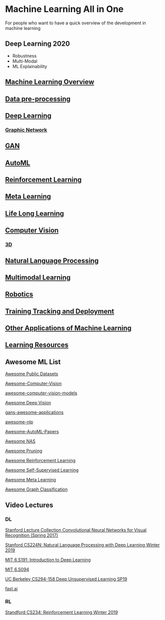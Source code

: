 # Machine Learning All in One

For people who want to have a quick overview of the development in machine learning 

## Deep Learning 2020

* Robustness
* Multi-Modal
* ML Explainability


## [Machine Learning Overview](ML.md)

## [Data pre-processing](Data.md)

## [Deep Learning](DL.md)

### [Graphic Network](GNN.md)

## [GAN](GAN.md)

## [AutoML](autoML.md)

## [Reinforcement Learning](RL.md)

## [Meta Learning](Meta.md)

## [Life Long Learning](LLL.md)

## [Computer Vision](CV.md)

### [3D](3D.md)

## [Natural Language Processing](NLP.md)

## [Multimodal Learning](Multimodal.md)

## [Robotics](Robotics.md)

## [Training Tracking and Deployment](deployment.md)

## [Other Applications of Machine Learning](Applications.md)

## [Learning Resources](learning_resources.md)

## Awesome ML List

[Awesome Public Datasets](https://github.com/awesomedata/awesome-public-datasets)

[Awesome-Computer-Vision](https://github.com/haofanwang/Awesome-Computer-Vision)

[awesome-computer-vision-models](https://github.com/nerox8664/awesome-computer-vision-models)

[Awesome Deep Vision](https://github.com/kjw0612/awesome-deep-vision)

[gans-awesome-applications](https://github.com/nashory/gans-awesome-applications)

[awesome-nlp](https://github.com/keon/awesome-nlp#research-summaries-and-trends)

[Awesome-AutoML-Papers](https://github.com/hibayesian/awesome-automl-papers)

[Awesome NAS](https://github.com/D-X-Y/Awesome-NAS)

[Awesome Pruning](https://github.com/he-y/Awesome-Pruning)

[Awesome Reinforcement Learning](https://github.com/aikorea/awesome-rl)

[Awesome Self-Supervised Learning](https://github.com/jason718/awesome-self-supervised-learning)

[Awesome Meta Learning](https://github.com/sudharsan13296/Awesome-Meta-Learning)

[Awesome Graph Classification](https://github.com/benedekrozemberczki/awesome-graph-classification)

## Video Lectures

### DL

[Stanford Lecture Collection Convolutional Neural Networks for Visual Recognition (Spring 2017)](https://www.youtube.com/playlist?list=PL3FW7Lu3i5JvHM8ljYj-zLfQRF3EO8sYv)

[Stanford CS224N: Natural Language Processing with Deep Learning Winter 2019](https://www.youtube.com/playlist?list=PLoROMvodv4rOhcuXMZkNm7j3fVwBBY42z)

[MIT 6.S191: Introduction to Deep Learning](https://www.youtube.com/playlist?list=PLtBw6njQRU-rwp5__7C0oIVt26ZgjG9NI)

[MIT 6.S094](https://www.youtube.com/playlist?list=PLrAXtmErZgOeiKm4sgNOknGvNjby9efdf)

[UC Berkeley CS294-158 Deep Unsupervised Learning SP19](https://www.youtube.com/channel/UCf4SX8kAZM_oGcZjMREsU9w/videos)

[fast.ai](https://www.youtube.com/user/howardjeremyp/videos)

### RL

[Standford CS234: Reinforcement Learning Winter 2019](https://www.youtube.com/playlist?list=PLoROMvodv4rOSOPzutgyCTapiGlY2Nd8u)





